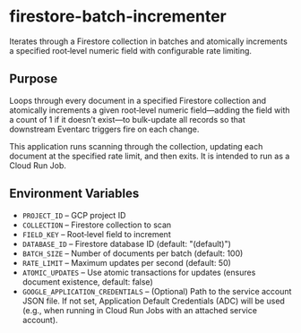 # firestore-batch-incrementer

Iterates through a Firestore collection in batches and atomically increments a specified root‑level numeric field with configurable rate limiting.

## Purpose

Loops through every document in a specified Firestore collection and atomically increments a given root‑level numeric field—adding the field with a count of 1 if it doesn’t exist—to bulk-update all records so that downstream Eventarc triggers fire on each change.

This application runs scanning through the collection, updating each document at the specified rate limit, and then exits. It is intended to run as a Cloud Run Job.

## Environment Variables

- `PROJECT_ID` – GCP project ID  
- `COLLECTION` – Firestore collection to scan  
- `FIELD_KEY` – Root‑level field to increment  
- `DATABASE_ID` – Firestore database ID (default: "(default)")
- `BATCH_SIZE` – Number of documents per batch (default: 100)  
- `RATE_LIMIT` – Maximum updates per second (default: 50)
- `ATOMIC_UPDATES` – Use atomic transactions for updates (ensures document existence, default: false)
- `GOOGLE_APPLICATION_CREDENTIALS` – (Optional) Path to the service account JSON file. If not set, Application Default Credentials (ADC) will be used (e.g., when running in Cloud Run Jobs with an attached service account).
